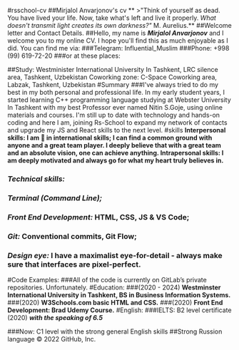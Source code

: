 #rsschool-cv
##Mirjalol Anvarjonov's cv
** >"Think of yourself as dead. You have lived your life. Now, take what's left and live it properly. *What doesn't transmit light creates its own darkness?"* M. Aurelius.**
##Welcome letter and Contact Details.
##Hello, my name is ***Mirjalol Anvarjonov*** and I welcome you to my online CV. I hope you'll find this as much enjoyable as I did. You can find me via:
###Telegram: Influential_Muslim
###Phone: +998 (99) 619-72-20
###or at these places:

##Study: Westminister International University In Tashkent, LRC silence area, Tashkent, Uzbekistan
Coworking zone: C-Space Coworking area, Labzak, Tashkent, Uzbekistan
#Summary
###I've always tried to do my best in my both personal and professional life. In my early student years, I started learning C++ programming language studying at Webster University In Tashkent with my best Professor ever named Nitin S.Goje, using online materials and courses. I'm still up to date with technology and hands-on coding and here I am, joining Rs-School to expand my network of contacts and upgrade my JS and React skills to the next level.
#skills
**Interpersonal skills: I am :100: in international skills; I can find a common ground with anyone and a great team player. I deeply believe that with a great team and an absolute vision, one can achieve anything.
Intrapersonal skills: I am deeply motivated and always go for what my heart truly believes in.**

### ***Technical skills:***
### ***Terminal (Command Line);***
### ***Front End Development:*** HTML, CSS, JS & VS Code;
### ***Git:*** Conventional commits, Git Flow;
### ***Design eye:*** I have a maximalist eye-for-detail - always make sure that interfaces are pixel-perfect.
#Code Examples:
###All of the code is currently on GitLab’s private repositories. Unfortunately.
#Education:
###(2020 - 2024) **Westminster International University in Tashkent, BS in Business Information Systems.**
###(2020) **W3Schools.com basic HTML and CSS.**
###(2020) **Front End Development: Brad Udemy Course.**
#English:
###IELTS: B2 level certificate (2020) ***with the speaking of 6.5***

###Now: C1 level with the strong general English skills
##Strong Russion language
© 2022 GitHub, Inc.
